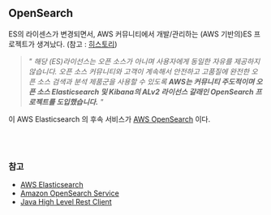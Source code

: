 ## OpenSearch

ES의 라이센스가 변경되면서, AWS 커뮤니티에서 개발/관리하는 (AWS 기반의)ES 프로젝트가 생겨났다. (참고 : [히스토리](https://aws.amazon.com/ko/opensearch-service/the-elk-stack/what-is-elasticsearch/))

> *" 해당 (ES)라이선스는 오픈 소스가 아니며 사용자에게 동일한 자유를 제공하지 않습니다. 오픈 소스 커뮤니티와 고객이 계속해서 안전하고 고품질에 완전한 오픈 소스 검색과 분석 제품군을 사용할 수 있도록 **AWS는 커뮤니티 주도적이며 오픈 소스 Elasticsearch 및 Kibana의 ALv2 라이선스 갈래인 OpenSearch 프로젝트를 도입했습니다.** "*

이 AWS Elasticsearch 의 후속 서비스가 [AWS OpenSearch](https://docs.aws.amazon.com/ko_kr/opensearch-service/latest/developerguide/what-is.html) 이다.

<br><br>

### 참고

- [AWS Elasticsearch](https://aws.amazon.com/ko/opensearch-service/the-elk-stack/what-is-elasticsearch/)
- [Amazon OpenSearch Service](https://docs.aws.amazon.com/ko_kr/opensearch-service/latest/developerguide/what-is.html)
- [Java High Level Rest Client](https://opensearch.org/docs/latest/clients/java-rest-high-level/#sample-code)